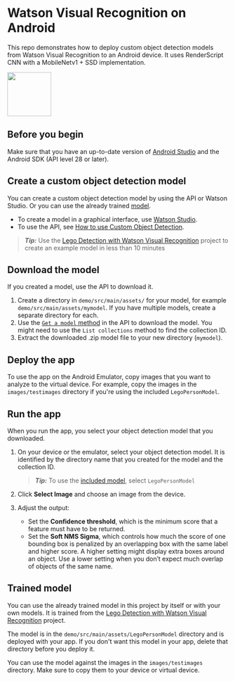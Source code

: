 # Watson Visual Recognition on Android

This repo demonstrates how to deploy custom object detection models from Watson Visual Recognition to an Android device. It uses RenderScript CNN with a MobileNetv1 + SSD implementation.

<p>
  <img src="/images/lego-demo.jpg" width="100" syle="padding: 40px" >
</p>

## Before you begin

Make sure that you have an up-to-date version of [Android Studio](https://developer.android.com/studio) and the Android SDK (API level 28 or later).

## Create a custom object detection model

You can create a custom object detection model by using the API or Watson Studio. Or you can use the already trained [model](#trained-model).

- To create a model in a graphical interface, use [Watson Studio](https://dataplatform.ibm.com/registration/stepone?target=watson_vision_combined&context=wdp&apps=watson_studio&cm_sp=WatsonPlatform-WatsonPlatform-_-OnPageNavCTA-IBMWatson_VisualRecognition-_-docs).
- To use the API, see [How to use Custom Object Detection](https://cloud.ibm.com/docs/visual-recognition?topic=visual-recognition-object-detection-overview#object-detection-sequence).

> **_Tip:_**  Use the [Lego Detection with Watson Visual Recognition](https://github.com/vperrinfr/Lego_Detection) project to create an example model in less than 10 minutes

## Download the model

If you created a model, use the API to download it.

1.  Create a directory in `demo/src/main/assets/` for your model, for example `demo/src/main/assets/mymodel`. If you have multiple models, create a separate directory for each.
1.  Use the [`Get a model` method](https://cloud.ibm.com/apidocs/visual-recognition/visual-recognition-v4#get-an-android-model) in the API to download the model. You might need to use the `List collections` method to find the collection ID.
1.  Extract the downloaded .zip model file to your new directory (`mymodel`).

## Deploy the app

To use the app on the Android Emulator, copy images that you want to analyze to the virtual device. For example, copy the images in the `images/testimages` directory if you're using the included `LegoPersonModel`.

## Run the app

When you run the app, you select your object detection model that you downloaded.

1.  On your device or the emulator, select your object detection model. It is identified by the directory name that you created for the model and the collection ID.

    > **_Tip:_** To use the [included model](#trained-model), select `LegoPersonModel`

1.  Click **Select Image** and choose an image from the device.
1.  Adjust the output:
    - Set the **Confidence threshold**, which is the minimum score that a feature must have to be returned.
    - Set the **Soft NMS Sigma**, which controls how much the score of one bounding box is penalized by an overlapping box with the same label and higher score. A higher setting might display extra boxes around an object. Use a lower setting when you don’t expect much overlap of objects of the same name.

## Trained model

You can use the already trained model in this project by itself or with your own models. It is trained from the [Lego Detection with Watson Visual Recognition](https://github.com/vperrinfr/Lego_Detection) project.

The model is in the `demo/src/main/assets/LegoPersonModel` directory and is deployed with your app. If you don't want this model in your app, delete that directory before you deploy it.

You can use the model against the images in the `images/testimages` directory. Make sure to copy them to your device or virtual device.
